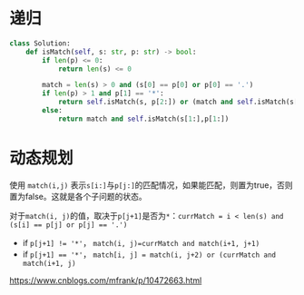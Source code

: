 # 递归

```python
class Solution:
    def isMatch(self, s: str, p: str) -> bool:
        if len(p) <= 0:
            return len(s) <= 0

        match = len(s) > 0 and (s[0] == p[0] or p[0] == '.')
        if len(p) > 1 and p[1] == '*':
            return self.isMatch(s, p[2:]) or (match and self.isMatch(s[1:], p))
        else:
            return match and self.isMatch(s[1:],p[1:])
```

# 动态规划

使用 `match(i,j)` 表示`s[i:]`与`p[j:]`的匹配情况，如果能匹配，则置为true，否则置为false。这就是各个子问题的状态。

对于`match(i, j)`的值，取决于`p[j+1]`是否为`*`：`currMatch = i < len(s) and (s[i] == p[j] or p[j] == '.')`
- if `p[j+1] != '*'`， `match(i, j)=currMatch and match(i+1, j+1)`
- if `p[j+1] == '*'`， `match[i, j] = match(i, j+2) or (currMatch and match(i+1, j)`

https://www.cnblogs.com/mfrank/p/10472663.html